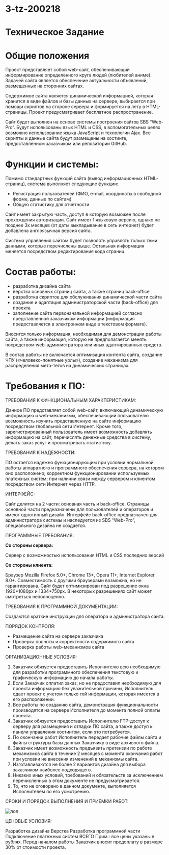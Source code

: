 # 3-tz-200218

<h1>Техническое Задание</h1>
    <h1>Общие положения</h1>
    <p>Проект представляет собой web-сайт, обеспечивающий информирование определённого круга людей (любителей аниме). Задачей сайта является обеспечение актуальности объявлений, размещенных на сторонних сайтах.</p> 
    <p>Содержимое сайта является динамической информацией, которая хранится в виде файлов и базы данных на сервере, выбирается при помощи скриптов на стороне сервера и формируется на лету в HTML-страницы. Проект предусматривает бесплатное распространение.</p>
    <p>Сайт будет выполнен на основе системы построения сайтов SBS “Web-Pro”. Будут использованы язык HTML и CSS, в вспомогательных целях возможно использование языка JavaScript и технологии Ajax. Все скрипты и данные сайта будут размещены на хостинге, предоставленном заказчиком или репозитории GitHub.</p>

   <h1>Функции и системы:</h1>
    <p>Помимо стандартных функций сайта (вывод информационных HTML-страниц), система выполняет следующие функции:</p>
    <ul>
        <li>Регистрация пользователей (ФИО, e-mail, координаты в свободной форме, данные по сайтам)</li>
        <li>Общую статистику для отчетности</li>
    </ul>
    
   <p>Сайт имеет закрытую часть, доступ в которую возможен после прохождения авторизации. Сайт имеет 1 языковую версию, однако не позднее 3х месяцев (от даты выкладывание в сеть интернет) будет добавлена англоязычная версия сайта.</p>
        
   <p>Система управления сайтом будет позволять управлять только теми данными, которые перечислены выше. Остальная информация меняется посредством редактирования кода страниц.</p>

   <h1>Состав работы:</h1>
      <ul>
            <li>разработка дизайна сайта</li>
            <li>верстка основных страниц сайта, а также страниц back-office</li>
            <li>разработка скриптов для обслуживания динамической части сайта</li>
            <li>создание и адаптация администраторской части (back-office) для проекта</li>
            <li>заполнение сайта первоначальной информацией согласно представленной заказчиком информации (информация предоставляется в электронном виде в текстовом формате).</li>
        </ul>
        
<p>Вносится только информация, необходимая для демонстрации работы сайта, а также информация, которую не предполагается менять посредством web-администратора или иных адаптированных средств.</p>

<p>В состав работы не включается оптимизация контента сайта, создание ЧПУ («человеко-понятные урлы»), создание механизма для распределения мета-тегов на динамических страницах.</p>

  <h1>Требования к ПО:</h1>
<p>ТРЕБОВАНИЯ К ФУНКЦИОНАЛЬНЫМ ХАРАКТЕРИСТИКАМ:</p>
<p>Данное ПО представляет собой web-сайт, включающий динамическую информацию и web-механизмы, обеспечивающий пользователю возможность изучить представленную на сайте информацию посредством глобальной сети Интернет. Кроме того, зарегистрированный пользователь имеет возможность добавлять информацию на сайт, перечислять денежные средства в систему, делать заказ услуг и просматривать статистику.</p>

<p>ТРЕБОВАНИЯ К НАДЕЖНОСТИ:</p>
<p>ПО остается надежно функционирующим при условии нормальной работы аппаратного и программного обеспечения сервера, на котором оно расположено; корректном функционировании используемых платежных систем; при наличии связи между сервером и клиентом посредством сети Интернет через HTTP.</p>

<p>ИНТЕРФЕЙС:</p>
<p>Сайт делится на 2 части: основная часть и back-office. Страницы основной части предназначены для пользователей и операторов и имеют однотипный дизайн. Интерфейс back-office предназначен для администратора системы и наследуется из SBS “Web-Pro”, специального дизайна не создается. </p>

<p>ПРОГРАММНЫЕ ТРЕБОВАНИЯ:</p>
<b><p>Со стороны сервера:</p></b>
<p>Сервер с возможностью использования HTML и CSS последних версий</p>
<b><p>Со стороны клиента:</p></b>
<p>Браузер Mozilla Firefox 5.0+, Chrome 13+, Opera 11+, Internet Explorer 8.0+. Совместимость с другими браузерами возможна, но не гарантирована. Сайт будет оптимизирован под разрешение окна 1920*1080px и 1334*750px. В некоторых разрешениях сайт может смотреться неполноценно.</p>

<p>ТРЕБОВАНИЯ К ПРОГРАММНОЙ ДОКУМЕНТАЦИИ:</p>
<p>Создаются краткие инструкции для оператора и администратора сайта.</p>

<p>ПОРЯДОК КОНТРОЛЯ:</p>
<ul>
<li>Размещение сайта на сервере заказчика</li>
<li>Проверка полноты и корректности содержимого сайта</li>
<li>Проверка работы web-механизмов сайта</li>
</ul>

<p>ОРГАНИЗАЦИОННЫЕ УСЛОВИЯ:</p>
<ol>
    <li>Заказчик обязуется предоставить Исполнителю всю необходимую для разработки программного обеспечения текстовую и графическую информацию до начала работы.</li>
    <li>Если Заказчик оплатил заказ, но не предоставил необходимую для проекта информацию без уважительной причины, Исполнитель сдает проект с учетом только той информации, которая имеется в его распоряжении.</li>
    <li>Все работы по созданию сайта, демонстрация функциональности производятся на сервере Исполнителя до момента полной оплаты проекта.</li>
    <li>Заказчик обязуется предоставить Исполнителю FTP-доступ к серверу для размещения и отладки ПО сайта, а также доступ к панели управления хостингом, если это потребуется.</li>
    <li>По окончании работ Исполнитель передает рабочие файлы сайта и файлы структуры базы данных Заказчику в виде архивного файла.</li>
    <li>Заказчик имеет возможность предъявить претензии по работе механизмов сайта в течение 2 месяцев с момента окончания работ при условии не внесения изменений в механизмы сайта.</li>
    <li>Изготавливаются не более 2 вариантов дизайна для выбора заказчиком наиболее подходящего.</li>
    <li>Никаких иных условий, требований и обязательств за исключением перечисленных в этом документе не предусматривается.</li>
    <li>То, что не оговорено в данном документе, выполняется Исполнителем по его усмотрению.</li>
</ol>

<p>СРОКИ И ПОРЯДОК ВЫПОЛНЕНИЯ И ПРИЕМКИ РАБОТ:</p>
 <img src="1.jpg" alt=лол>   
   
<p>ЦЕНОВЫЕ УСЛОВИЯ:</p>
<p>
Разработка дизайна	
Верстка	
Разработка программной части	
Подключение платежных систем	
ВСЕГО	
Прим.: все цены указаны в рублях.
Перед началом работы Заказчик вносит предоплату в размере 30% от стоимости проекта.
</p>
